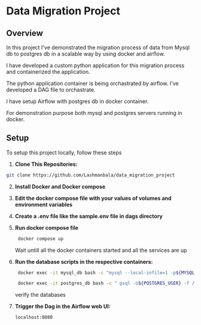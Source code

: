 # Data Migration Project

## Overview

In this project I've demonstrated the migration process of data from Mysql db to postgres db in a scalable way by using docker and airflow.

I have developed a custom python application for this migration process and containerized the application.

The python application container is being orchastrated by airflow. I've developed a DAG file to orchastrate.

I have setup Airflow with postgres db in docker container.

For demonstration purpose both mysql and postgres servers running in docker.

## Setup
To setup this project locally, follow these steps

1. **Clone This Repositories:**
  ```bash
  git clone https://github.com/Lashmanbala/data_migration_project
  ```

2. **Install Docker and Docker compose**
 
3. **Edit the docker compose file with your values of volumes and environment variables**
 
4. **Create a .env file like the sample.env file in dags directory**
  
5. **Run docker compose file**
   ```bash
    docker compose up
   ```
   Wait untill all the docker containers started and all the services are up
   
6. **Run the database scripts in the respective containers:**
   ```bash
    docker exec -it mysql_db bash -c "mysql --local-infile=1 -p${MYSQL_ROOT_PASSWORD} < /migration_project/database_files/mysql_cmds.sql"
   ```

   ```bash
    docker exec -it postgres_db bash -c " psql -U${POSTGRES_USER} -f /migration_project/database_files/postgres_cmds.sql"
   ```
   verify the databases

7. **Trigger the Dag in the Airflow web UI:**
    ```bash
    localhost:8080
    ```
